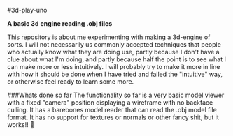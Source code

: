 #3d-play-uno


**A basic 3d engine reading .obj files**

This repository is about me experimenting with making a 3d-engine of sorts. 
I will not necessarily us commonly accepted techniques that people who 
actually know what they are doing use, partly because I don't have a clue 
about what I'm doing, and partly because half the point is to see what I 
can make more or less intuitively. I will probably try to make it more 
in line with how it should be done when I have tried and failed the 
"intuitive" way, or otherwise feel ready to learn some more.

###Whats done so far
The functionality so far is a very basic model viewer with a fixed "camera" position displaying a wireframe with no backface culling. It has a barebones model reader that can read the .obj model file format. It has no support for textures or normals or other fancy shit, but it works!! :muscle: 

